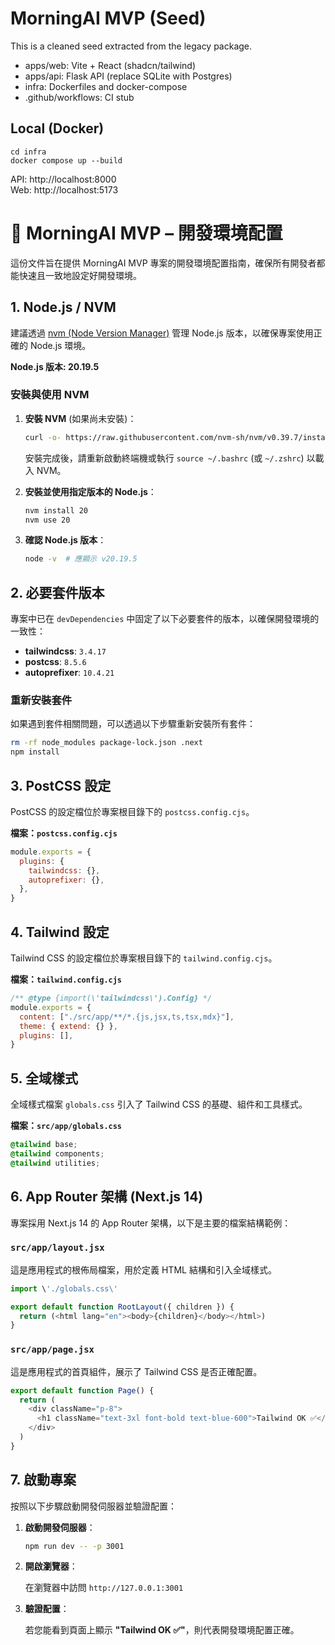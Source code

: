 # MorningAI MVP (Seed)

This is a cleaned seed extracted from the legacy package.
- apps/web: Vite + React (shadcn/tailwind)
- apps/api: Flask API (replace SQLite with Postgres)
- infra: Dockerfiles and docker-compose
- .github/workflows: CI stub

## Local (Docker)
```
cd infra
docker compose up --build
```

API: http://localhost:8000  
Web: http://localhost:5173





# 🚀 MorningAI MVP – 開發環境配置

這份文件旨在提供 MorningAI MVP 專案的開發環境配置指南，確保所有開發者都能快速且一致地設定好開發環境。

## 1. Node.js / NVM

建議透過 [nvm (Node Version Manager)](https://github.com/nvm-sh/nvm) 管理 Node.js 版本，以確保專案使用正確的 Node.js 環境。

**Node.js 版本: 20.19.5**

### 安裝與使用 NVM

1.  **安裝 NVM** (如果尚未安裝)：

    ```bash
    curl -o- https://raw.githubusercontent.com/nvm-sh/nvm/v0.39.7/install.sh | bash
    ```

    安裝完成後，請重新啟動終端機或執行 `source ~/.bashrc` (或 `~/.zshrc`) 以載入 NVM。

2.  **安裝並使用指定版本的 Node.js**：

    ```bash
    nvm install 20
    nvm use 20
    ```

3.  **確認 Node.js 版本**：

    ```bash
    node -v  # 應顯示 v20.19.5
    ```

## 2. 必要套件版本

專案中已在 `devDependencies` 中固定了以下必要套件的版本，以確保開發環境的一致性：

*   **tailwindcss**: `3.4.17`
*   **postcss**: `8.5.6`
*   **autoprefixer**: `10.4.21`

### 重新安裝套件

如果遇到套件相關問題，可以透過以下步驟重新安裝所有套件：

```bash
rm -rf node_modules package-lock.json .next
npm install
```

## 3. PostCSS 設定

PostCSS 的設定檔位於專案根目錄下的 `postcss.config.cjs`。

**檔案：`postcss.config.cjs`**

```javascript
module.exports = {
  plugins: {
    tailwindcss: {},
    autoprefixer: {},
  },
}
```

## 4. Tailwind 設定

Tailwind CSS 的設定檔位於專案根目錄下的 `tailwind.config.cjs`。

**檔案：`tailwind.config.cjs`**

```javascript
/** @type {import(\'tailwindcss\').Config} */
module.exports = {
  content: ["./src/app/**/*.{js,jsx,ts,tsx,mdx}"],
  theme: { extend: {} },
  plugins: [],
}
```

## 5. 全域樣式

全域樣式檔案 `globals.css` 引入了 Tailwind CSS 的基礎、組件和工具樣式。

**檔案：`src/app/globals.css`**

```css
@tailwind base;
@tailwind components;
@tailwind utilities;
```

## 6. App Router 架構 (Next.js 14)

專案採用 Next.js 14 的 App Router 架構，以下是主要的檔案結構範例：

### `src/app/layout.jsx`

這是應用程式的根佈局檔案，用於定義 HTML 結構和引入全域樣式。

```javascript
import \'./globals.css\'

export default function RootLayout({ children }) {
  return (<html lang="en"><body>{children}</body></html>)
}
```

### `src/app/page.jsx`

這是應用程式的首頁組件，展示了 Tailwind CSS 是否正確配置。

```javascript
export default function Page() {
  return (
    <div className="p-8">
      <h1 className="text-3xl font-bold text-blue-600">Tailwind OK ✅</h1>
    </div>
  )
}
```

## 7. 啟動專案

按照以下步驟啟動開發伺服器並驗證配置：

1.  **啟動開發伺服器**：

    ```bash
    npm run dev -- -p 3001
    ```

2.  **開啟瀏覽器**：

    在瀏覽器中訪問 `http://127.0.0.1:3001`

3.  **驗證配置**：

    若您能看到頁面上顯示 **"Tailwind OK ✅"**，則代表開發環境配置正確。

